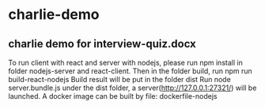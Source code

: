 # charlie-demo

## charlie demo for interview-quiz.docx

To run client with react and server with nodejs, please run npm install in folder nodejs-server and react-client.
Then in the folder build, run npm run build-react-nodejs
Build result will be put in the folder dist
Run node server.bundle.js under the dist folder, a server(<http://127.0.0.1:27321/>) will be launched.
A docker image can be built by file: dockerfile-nodejs

